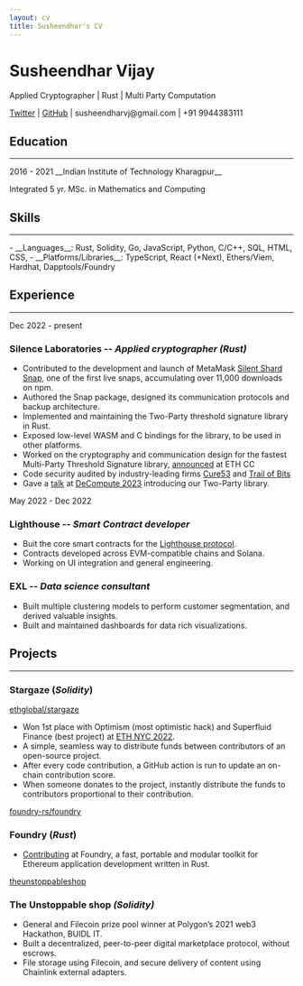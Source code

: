 ```yaml
---
layout: cv
title: Susheendhar's CV
---
```


# Susheendhar Vijay
Applied Cryptographer | Rust | Multi Party Computation

<div id="webaddress">
<a href="https://twitter.com/statemachines_">Twitter</a>
| <a href="https://github.com/psushi">GitHub</a>
    | susheendharvj@gmail.com | +91 9944383111
</div>


## Education
<hr/>
<span class="date">2016 - 2021</span>
__Indian Institute of Technology Kharagpur__  
<p>Integrated 5 yr. MSc. in Mathematics and Computing</p>

## Skills
<hr/>
- __Languages__:  Rust, Solidity, Go, JavaScript, Python, C/C++, SQL, HTML, CSS, 
- __Platforms/Libraries__: TypeScript, React (+Next), Ethers/Viem, Hardhat, Dapptools/Foundry

## Experience 
<hr/>


<span class="date">Dec 2022 - present</span>
### __Silence Laboratories__ -- _Applied cryptographer (Rust)_
- Contributed to the development and launch of MetaMask [Silent Shard Snap](https://snaps.metamask.io/snap/npm/silencelaboratories/silent-shard-snap/), one of the first live snaps, accumulating over 11,000 downloads on npm.
- Authored the Snap package, designed its communication protocols and backup architecture.
- Implemented and maintaining the Two-Party threshold signature library in Rust.
- Exposed low-level WASM and C bindings for the library, to be used in other platforms.
- Worked on the cryptography and communication design for the fastest Multi-Party Threshold Signature library, [announced](https://www.youtube.com/watch?v=Su_4qlFHUyM) at ETH CC 
- Code security audited by industry-leading firms [Cure53](https://cure53.de/) and [Trail of Bits](https://www.trailofbits.com/)
- Gave a [talk](https://www.youtube.com/watch?v=ExW13gD5pLE&list=PLUVZ-xc5r7-wj-dXi0uSXckI7LzjnZxGA&index=22) at [DeCompute 2023](https://www.decompute.org/) introducing our Two-Party library.


<span class="date">May 2022 - Dec 2022</span>

### __Lighthouse__ -- _Smart Contract developer_

- Buit the core smart contracts for the [Lighthouse protocol](https://www.lighthouse.xyz/).
- Contracts developed across EVM-compatible chains and Solana.
- Working on UI integration and general engineering.

### __EXL__ --  _Data science consultant_

- Built multiple clustering models to perform customer segmentation, and derived valuable insights.
- Built and maintained dashboards for data rich visualizations.


## Projects
<hr>

### __Stargaze__ (_Solidity_)
<span class="date"><a href="https://ethglobal.com/showcase/stargaze-igmkq">ethglobal/stargaze</a></span>
- Won 1st place with Optimism (most optimistic hack) and Superfluid Finance (best project) at [ETH NYC 2022](https://nyc.ethglobal.co/). 
- A simple, seamless way to distribute funds between contributors of an open-source project. 
- After every code contribution, a GitHub action is run to update an on-chain contribution score.
- When someone donates to the project, instantly distribute the funds to contributors proportional to their contribution.  


<span class="date"><a href="https://github.com/foundry-rs/foundry">foundry-rs/foundry</a></span>
### __Foundry__ (_Rust_)
- [Contributing](https://github.com/foundry-rs/foundry/commits?author=psushi) at Foundry, a fast, portable and modular toolkit for Ethereum application development written in Rust.


<span class="date"><a href="https://github.com/pbshgthm/theunstoppableshop">theunstoppableshop</a></span>
### __The Unstoppable shop__ _(Solidity)_
- General and Filecoin prize pool winner at Polygon’s 2021 web3 Hackathon, BUIDL IT.
- Built a decentralized, peer-to-peer digital marketplace protocol, without escrows.
- File storage using Filecoin, and secure delivery of content using Chainlink external adapters.






<!-- ### Footer

Last updated: May 2013 -->


